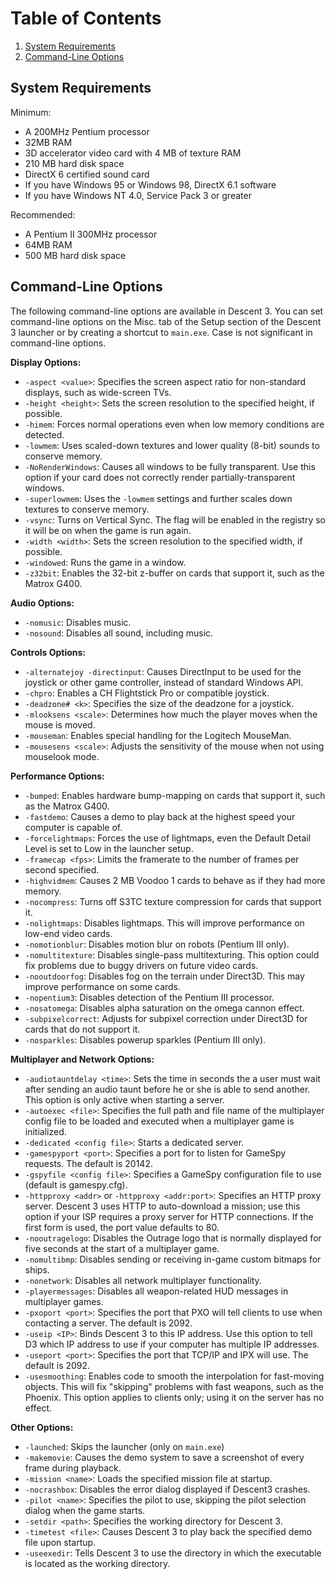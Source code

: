 # Table of Contents
1. [System Requirements](https://github.com/DescentDevelopers/Descent3/wiki/Running-Descent-3#system-requirements)
2. [Command-Line Options](https://github.com/DescentDevelopers/Descent3/wiki/Running-Descent-3#command-line-options)

## System Requirements
Minimum:

- A 200MHz Pentium processor
- 32MB RAM
- 3D accelerator video card with 4 MB of texture RAM
- 210 MB hard disk space
- DirectX 6 certified sound card
- If you have Windows 95 or Windows 98, DirectX 6.1 software
- If you have Windows NT 4.0, Service Pack 3 or greater

Recommended:  

- A Pentium II 300MHz processor
- 64MB RAM
- 500 MB hard disk space

## Command-Line Options
The following command-line options are available in Descent 3. You can set command-line options on the Misc. tab of the Setup section of the Descent 3 launcher or by creating a shortcut to `main.exe`. Case is not significant in command-line options.

**Display Options:**
- `-aspect <value>`: Specifies the screen aspect ratio for non-standard displays, such as wide-screen TVs.
- `-height <height>`: Sets the screen resolution to the specified height, if possible.
- `-himem`: Forces normal operations even when low memory conditions are detected.
- `-lowmem`: Uses scaled-down textures and lower quality (8-bit) sounds to conserve memory.
- `-NoRenderWindows`: Causes all windows to be fully transparent. Use this option if your card does not correctly render partially-transparent windows.
- `-superlowmem`: Uses the `-lowmem` settings and further scales down textures to conserve memory.
- `-vsync`: Turns on Vertical Sync. The flag will be enabled in the registry so it will be on when the game is run again.
- `-width <width>`: Sets the screen resolution to the specified width, if possible.
- `-windowed`: Runs the game in a window.
- `-z32bit`: Enables the 32-bit z-buffer on cards that support it, such as the Matrox G400.

**Audio Options:**
- `-nomusic`: Disables music.
- `-nosound`: Disables all sound, including music.

**Controls Options:**
- `-alternatejoy -directinput`: Causes DirectInput to be used for the joystick or other game controller, instead of standard Windows API.
- `-chpro`: Enables a CH Flightstick Pro or compatible joystick.
- `-deadzone# <k>`: Specifies the size of the deadzone for a joystick.
- `-mlooksens <scale>`: Determines how much the player moves when the mouse is moved.
- `-mouseman`: Enables special handling for the Logitech MouseMan.
- `-mousesens <scale>`: Adjusts the sensitivity of the mouse when not using mouselook mode.

**Performance Options:**
- `-bumped`: Enables hardware bump-mapping on cards that support it, such as the Matrox G400.
- `-fastdemo`: Causes a demo to play back at the highest speed your computer is capable of.
- `-forcelightmaps`: Forces the use of lightmaps, even the Default Detail Level is set to Low in the launcher setup.
- `-framecap <fps>`: Limits the framerate to the number of frames per second specified.
- `-highvidmem`: Causes 2 MB Voodoo 1 cards to behave as if they had more memory.
- `-nocompress`: Turns off S3TC texture compression for cards that support it.
- `-nolightmaps`: Disables lightmaps. This will improve performance on low-end video cards.
- `-nomotionblur`: Disables motion blur on robots (Pentium III only).
- `-nomultitexture`: Disables single-pass multitexturing. This option could fix problems due to buggy drivers on future video cards.
- `-nooutdoorfog`: Disables fog on the terrain under Direct3D. This may improve performance on some cards.
- `-nopentium3`: Disables detection of the Pentium III processor.
- `-nosatomega`: Disables alpha saturation on the omega cannon effect.
- `-subpixelcorrect`: Adjusts for subpixel correction under Direct3D for cards that do not support it.
- `-nosparkles`: Disables powerup sparkles (Pentium III only).

**Multiplayer and Network Options:**
- `-audiotauntdelay <time>`: Sets the time in seconds the a user must wait after sending an audio taunt before he or she is able to send another. This option is only active when starting a server.
- `-autoexec <file>`: Specifies the full path and file name of the multiplayer config file to be loaded and executed when a multiplayer game is initialized.
- `-dedicated <config file>`: Starts a dedicated server.
- `-gamespyport <port>`: Specifies a port for to listen for GameSpy requests. The default is 20142.
- `-gspyfile <config file>`: Specifies a GameSpy configuration file to use (default is gamespy.cfg).
- `-httpproxy <addr>` or `-httpproxy <addr:port>`: Specifies an HTTP proxy server. Descent 3 uses HTTP to auto-download a mission; use this option if your ISP requires a proxy server for HTTP connections. If the first form is used, the port value defaults to 80.
- `-nooutragelogo`: Disables the Outrage logo that is normally displayed for five seconds at the start of a multiplayer game.
- `-nomultibmp`: Disables sending or receiving in-game custom bitmaps for ships.
- `-nonetwork`: Disables all network multiplayer functionality.
- `-playermessages`: Disables all weapon-related HUD messages in multiplayer games.
- `-pxoport <port>`: Specifies the port that PXO will tell clients to use when contacting a server. The default is 2092.
- `-useip <IP>`: Binds Descent 3 to this IP address. Use this option to tell D3 which IP address to use if your computer has multiple IP addresses.
- `-useport <port>`: Specifies the port that TCP/IP and IPX will use. The default is 2092.
- `-usesmoothing`: Enables code to smooth the interpolation for fast-moving objects. This will fix "skipping" problems with fast weapons, such as the Phoenix. This option applies to clients only; using it on the server has no effect.

**Other Options:**
- `-launched`: Skips the launcher (only on `main.exe`)
- `-makemovie`: Causes the demo system to save a screenshot of every frame during playback.
- `-mission <name>`: Loads the specified mission file at startup.
- `-nocrashbox`: Disables the error dialog displayed if Descent3 crashes.
- `-pilot <name>`: Specifies the pilot to use, skipping the pilot selection dialog when the game starts.
- `-setdir <path>`: Specifies the working directory for Descent 3.
- `-timetest <file>`: Causes Descent 3 to play back the specified demo file upon startup.
- `-useexedir`: Tells Descent 3 to use the directory in which the executable is located as the working directory.